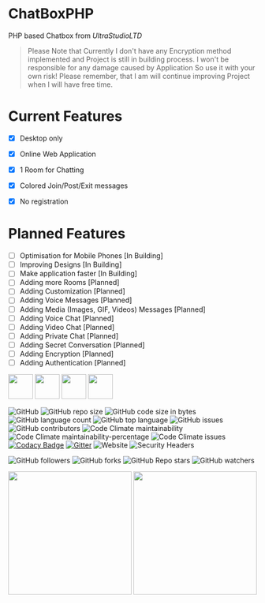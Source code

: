 # ChatBoxPHP

PHP based Chatbox from *UltraStudioLTD*


> Please Note that Currently I don't have any Encryption method implemented and
> Project is still in building process.
> I won't be responsible for any damage caused by Application So use it with your own risk!
> Please remember, that I am will continue improving Project when I will have free time.

# Current Features

  - [x] Desktop only
  - [x] Online Web Application
  - [x] 1 Room for Chatting
  - [x] Colored Join/Post/Exit messages
  - [x] No registration


# Planned Features

  - [ ] Optimisation for Mobile Phones [In Building]
  - [ ] Improving Designs [In Building]
  - [ ] Make application faster [In Building]
  - [ ] Adding more Rooms [Planned]
  - [ ] Adding Customization [Planned]
  - [ ] Adding Voice Messages [Planned]
  - [ ] Adding Media (Images, GIF, Videos) Messages [Planned]
  - [ ] Adding Voice Chat [Planned]
  - [ ] Adding Video Chat [Planned]
  - [ ] Adding Private Chat [Planned]
  - [ ] Adding Secret Conversation [Planned]
  - [ ] Adding Encryption [Planned]
  - [ ] Adding Authentication [Planned]

<a href="https://chatboxphp.herokuapp.com/"><img src="https://simpleicons.org/icons/heroku.svg" width="50"/></a>
<a href="https://repl.it/@UltraStudioLTD/ChatBoxPHP-CURRENT/"><img src="https://simpleicons.org/icons/repl-dot-it.svg" width="50"/></a>
<a href="https://chatboxphp-current.ultrastudioltd.repl.co/"><img src="https://simpleicons.org/icons/repl-dot-it.svg" width="50"/></a>
<a href="https://github.com/UltraStudioLTD/ChatBoxPHP.git/"><img src="https://simpleicons.org/icons/github.svg" width="50"/></a>


![GitHub](https://img.shields.io/github/license/UltraStudioLTD/ChatBoxPHP?logo=gnu)
![GitHub repo size](https://img.shields.io/github/repo-size/UltraStudioLTD/ChatBoxPHP?logo=github)
![GitHub code size in bytes](https://img.shields.io/github/languages/code-size/UltraStudioLTD/ChatBoxPHP?logo=github)
![GitHub language count](https://img.shields.io/github/languages/count/UltraStudioLTD/ChatBoxPHP?logo=github)
![GitHub top language](https://img.shields.io/github/languages/top/UltraStudioLTD/ChatBoxPHP?logo=github)
![GitHub issues](https://img.shields.io/github/issues/UltraStudioLTD/ChatBoxPHP?logo=github)
![GitHub contributors](https://img.shields.io/github/contributors/UltraStudioLTD/ChatBoxPHP?logo=github)
![Code Climate maintainability](https://img.shields.io/codeclimate/maintainability/UltraStudioLTD/ChatBoxPHP?logo=code-climate)
![Code Climate maintainability-percentage](https://img.shields.io/codeclimate/maintainability-percentage/UltraStudioLTD/ChatBoxPHP?logo=code-climate)
![Code Climate issues](https://img.shields.io/codeclimate/issues/UltraStudioLTD/ChatBoxPHP?logo=code-climate)
[![Codacy Badge](https://api.codacy.com/project/badge/Grade/c710729615254d2396ef4dfc939ae995)](https://app.codacy.com/gh/UltraStudioLTD/ChatBoxPHP?utm_source=github.com&utm_medium=referral&utm_content=UltraStudioLTD/ChatBoxPHP&utm_campaign=Badge_Grade)
[![Gitter](https://img.shields.io/gitter/room/UltraStudioLTD/ChatBoxPHP?logo=gitter)](https://gitter.im/ChatBoxPHP/community?utm_source=badge&utm_medium=badge&utm_campaign=pr-badge)
![Website](https://img.shields.io/website?down_color=red&down_message=Offline&logo=Heroku&up_color=green&up_message=Online&url=https%3A%2F%2Fchatboxphp.herokuapp.com%2F)
![Security Headers](https://img.shields.io/security-headers?logo=Heroku&url=https%3A%2F%2Fchatboxphp.herokuapp.com%2F)

![GitHub followers](https://img.shields.io/github/followers/UltraStudioLTD?label=Follow&style=social)
![GitHub forks](https://img.shields.io/github/forks/UltraStudioLTD/ChatBoxPHP?label=Fork&style=social)
![GitHub Repo stars](https://img.shields.io/github/stars/UltraStudioLTD/ChatBoxPHP?style=social)
![GitHub watchers](https://img.shields.io/github/watchers/UltraStudioLTD/ChatBoxPHP?label=Watch&style=social)

<img src="https://www.php.net/images/logos/new-php-logo.svg" width="250"/>
<img src="https://cdn.worldvectorlogo.com/logos/heroku.svg" width="250"/>
